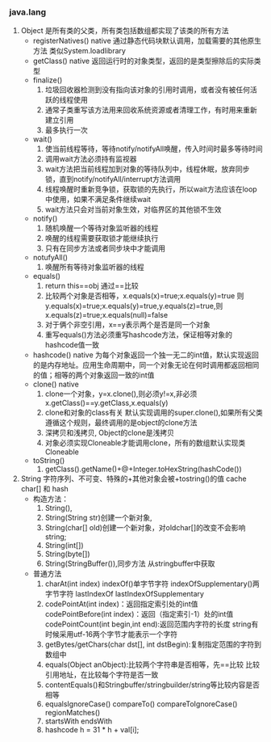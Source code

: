### java.lang
1. Object 是所有类的父类，所有类包括数组都实现了该类的所有方法
    * registerNatives() native
        通过静态代码块默认调用，加载需要的其他原生方法 类似System.loadlibrary
    * getClass() native
        返回运行时的对象类型，返回的是类型擦除后的实际类型
    * finalize() 
        1. 垃圾回收器检测到没有指向该对象的引用时调用，或者没有被任何活跃的线程使用
        2. 通常子类重写该方法用来回收系统资源或者清理工作，有时用来重新建立引用
        3. 最多执行一次
    * wait()
        1. 使当前线程等待，等待notify/notifyAll唤醒，传入时间时最多等待时间
        2. 调用wait方法必须持有监视器
        3. wait方法把当前线程加到对象的等待队列中，线程休眠，放弃同步锁，直到notify/notifyAll/interrupt方法调用
        4. 线程唤醒时重新竞争锁，获取锁的先执行，所以wait方法应该在loop中使用，如果不满足条件继续wait
        5. wait方法只会对当前对象生效，对临界区的其他锁不生效
    * notify()
        1. 随机唤醒一个等待对象监听器的线程
        2. 唤醒的线程需要获取锁才能继续执行
        3. 只有在同步方法或者同步块中才能调用
    * notufyAll()
        1. 唤醒所有等待对象监听器的线程
    * equals() 
        1. return this==obj 通过==比较
        2. 比较两个对象是否相等，x.equals(x)=true;x.equals(y)=true 则y.equals(x)=true;x.equals(y)=true,y.equals(z)=true,则x.equals(z)=true;x.equals(null)=false
        3. 对于俩个非空引用，x==y表示两个是否是同一个对象
        4. 重写equals()方法必须重写hashcode方法，保证相等对象的hashcode值一致
    * hashcode() native
        为每个对象返回一个独一无二的int值，默认实现返回的是内存地址。应用生命周期中，同一个对象无论在何时调用都返回相同的值；相等的两个对象返回一致的int值
    * clone() native
        1. clone一个对象，y=x.clone(),则必须y!=x,非必须x.getClass()==y.getClass,x.equals(y)
        2. clone和对象的class有关 默认实现调用的super.clone(),如果所有父类遵循这个规则，最终调用的是object的clone方法
        3. 深拷贝和浅拷贝, Object的clone是浅拷贝
        4. 对象必须实现Cloneable才能调用clone，所有的数组默认实现类Cloneable
    * toString()
        1. getClass().getName()+@+Integer.toHexString(hashCode())
2. String 字符序列、不可变、特殊的+其他对象会被+tostring()的值 cache char[] 和 hash
    * 构造方法：
        1. String(),
        2. String(String str)创建一个新对象,
        3. String(char[] old)创建一个新对象，对oldchar[]的改变不会影响string;
        4. String(int[])
        5. String(byte[])
        6. String(StringBuffer()),同步方法 从stringbuffer中获取
    * 普通方法
        1. charAt(int index) indexOf()单字节字符 indexOfSupplementary()两字节字符 lastIndexOf lastIndexOfSupplementary
        2. codePointAt(int index)：返回指定索引处的int值 codePointBefore(int index)：返回（指定索引-1）处的int值  codePointCount(int begin,int end):返回范围内字符的长度 string有时候采用utf-16两个字节才能表示一个字符
        2. getBytes/getChars(char dst[], int dstBegin):复制指定范围的字符到数组中
        3. equals(Object anObject):比较两个字符串是否相等，先==比较 比较引用地址，在比较每个字符是否一致
        4. contentEquals()和Stringbuffer/stringbuilder/string等比较内容是否相等
        5. equalsIgnoreCase() compareTo() compareToIgnoreCase() regionMatches()
        6. startsWith endsWith
        7.  hashcode h = 31 * h + val[i];
